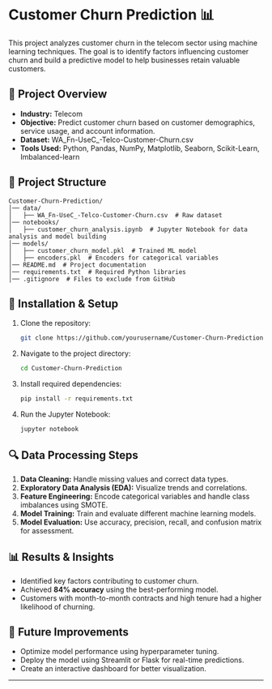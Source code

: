 # Customer Churn Prediction 📊

This project analyzes customer churn in the telecom sector using machine learning techniques. The goal is to identify factors influencing customer churn and build a predictive model to help businesses retain valuable customers.

## 🚀 Project Overview

- **Industry:** Telecom
- **Objective:** Predict customer churn based on customer demographics, service usage, and account information.
- **Dataset:** WA_Fn-UseC_-Telco-Customer-Churn.csv
- **Tools Used:** Python, Pandas, NumPy, Matplotlib, Seaborn, Scikit-Learn, Imbalanced-learn

## 📁 Project Structure

```
Customer-Churn-Prediction/
│── data/
│   ├── WA_Fn-UseC_-Telco-Customer-Churn.csv  # Raw dataset
│── notebooks/
│   ├── customer_churn_analysis.ipynb  # Jupyter Notebook for data analysis and model building
│── models/
│   ├── customer_churn_model.pkl  # Trained ML model
│   ├── encoders.pkl  # Encoders for categorical variables
│── README.md  # Project documentation
│── requirements.txt  # Required Python libraries
│── .gitignore  # Files to exclude from GitHub
```

## 🔧 Installation & Setup

1. Clone the repository:
   ```bash
   git clone https://github.com/yourusername/Customer-Churn-Prediction.git
   ```
2. Navigate to the project directory:
   ```bash
   cd Customer-Churn-Prediction
   ```
3. Install required dependencies:
   ```bash
   pip install -r requirements.txt
   ```
4. Run the Jupyter Notebook:
   ```bash
   jupyter notebook
   ```

## 🔍 Data Processing Steps

1. **Data Cleaning:** Handle missing values and correct data types.
2. **Exploratory Data Analysis (EDA):** Visualize trends and correlations.
3. **Feature Engineering:** Encode categorical variables and handle class imbalances using SMOTE.
4. **Model Training:** Train and evaluate different machine learning models.
5. **Model Evaluation:** Use accuracy, precision, recall, and confusion matrix for assessment.

## 📊 Results & Insights
- Identified key factors contributing to customer churn.
- Achieved **84% accuracy** using the best-performing model.
- Customers with month-to-month contracts and high tenure had a higher likelihood of churning.

## 📌 Future Improvements
- Optimize model performance using hyperparameter tuning.
- Deploy the model using Streamlit or Flask for real-time predictions.
- Create an interactive dashboard for better visualization.



---


